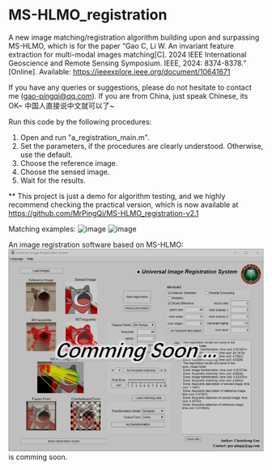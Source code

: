 # MS-HLMO_registration

A new image matching/registration algorithm building upon and surpassing MS-HLMO, which is for the paper “Gao C, Li W. An invariant feature extraction for multi-modal images matching[C]. 2024 IEEE International Geoscience and Remote Sensing Symposium. IEEE, 2024: 8374-8378.” [Online]. Available: https://ieeexplore.ieee.org/document/10641671

If you have any queries or suggestions, please do not hesitate to contact me (gao-pingqi@qq.com).
If you are from China, just speak Chinese, its OK~  中国人直接说中文就可以了~

Run this code by the following procedures:

1. Open and run "a_registration_main.m".
2. Set the parameters, if the procedures are clearly understood. Otherwise, use the default.
3. Choose the reference image.
4. Choose the sensed image.
5. Wait for the results.

** This project is just a demo for algorithm testing, and we highly recommend checking the practical version, which is now available at https://github.com/MrPingQi/MS-HLMO_registration-v2.1

Matching examples:
![image](example_igarss.png)
![image](example_medical.png)

An image registration software based on MS-HLMO:
![image](soon.jpg)
is comming soon.
